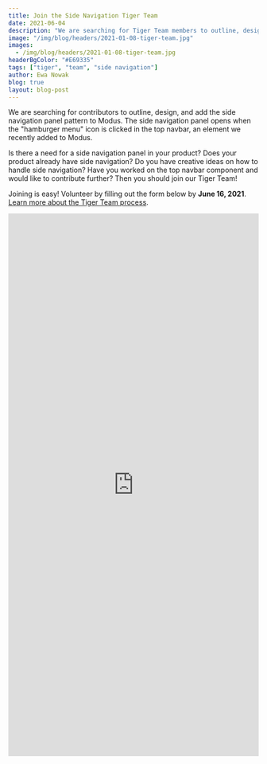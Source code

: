 ```yaml
---
title: Join the Side Navigation Tiger Team
date: 2021-06-04
description: "We are searching for Tiger Team members to outline, design, and add the side navigation panel pattern to Modus."
image: "/img/blog/headers/2021-01-08-tiger-team.jpg"
images:
  - /img/blog/headers/2021-01-08-tiger-team.jpg
headerBgColor: "#E69335"
tags: ["tiger", "team", "side navigation"]
author: Ewa Nowak
blog: true
layout: blog-post
---
```


We are searching for contributors to outline, design, and add the side navigation panel pattern to Modus. The side navigation panel opens when the "hamburger menu" icon is clicked in the top navbar, an element we recently added to Modus.

Is there a need for a side navigation panel in your product? Does your product already have side navigation? Do you have creative ideas on how to handle side navigation? Have you worked on the top navbar component and would like to contribute further? Then you should join our Tiger Team!

Joining is easy! Volunteer by filling out the form below by **June 16, 2021**. [Learn more about the Tiger Team process](/community/tiger-teams/).

<iframe src="https://docs.google.com/forms/d/e/1FAIpQLSfW5mBASopUUDweWGcQ1LaKno7MG48PVHx8tkUpya_NzgkjYg/viewform?embedded=true" width="100%" height="1090" frameborder="0" marginheight="0" marginwidth="0">Loading…</iframe>
